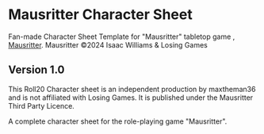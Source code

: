 # Mausritter Character Sheet

Fan-made Character Sheet Template for "Mausritter" tabletop game , [Mausritter](https://mausritter.com/).
Mausritter ©2024 Isaac Williams & Losing Games

## Version 1.0

This Roll20 Character sheet is an independent production by maxtheman36 and is not affiliated with Losing Games. It is published under the Mausritter Third Party Licence.

A complete character sheet for the role-playing game "Mausritter".
